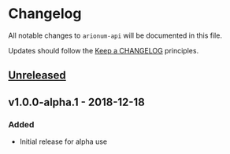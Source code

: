 # Changelog

All notable changes to `arionum-api` will be documented in this file.

Updates should follow the [Keep a CHANGELOG](https://keepachangelog.com) principles.

## [Unreleased]

## v1.0.0-alpha.1 - 2018-12-18

### Added
- Initial release for alpha use

[Unreleased]: https://github.com/pxgamer/arionum-api/compare/master...develop
